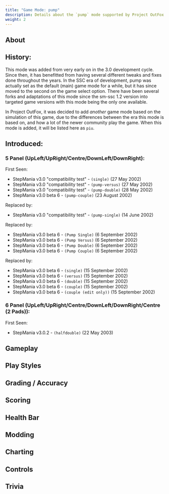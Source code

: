 ```yaml
---
title: "Game Mode: pump"
description: Details about the `pump` mode supported by Project OutFox.
weight: 2
---
```



<!--
insert picture of gameplay 
-->

## About

## History:

This mode was added from very early on in the 3.0 development cycle. Since then, it has benefitted from having several different tweaks and fixes done throughout the years. In the SSC era of development, pump was actually set as the default (main) game mode for a while, but it has since moved to the second on the game select option. There have been several forks and adaptations of this mode since the sm-ssc 1.2 version into targeted game versions with this mode being the only one available. 

In Project OutFox, it was decided to add _another_ game mode based on the simulation of this game, due to the differences between the era this mode is based on, and how a lot of the newer community play the game. When this mode is added, it will be listed here as ``piu``.

## Introduced:
### 5 Panel (UpLeft/UpRight/Centre/DownLeft/DownRight):

First Seen:
 * StepMania v3.0 "compatibility test" - ``(single)`` (27 May 2002)
 * StepMania v3.0 "compatibility test" - ``(pump-versus)`` (27 May 2002)
 * StepMania v3.0 "compatibility test" - ``(pump-double)`` (28 May 2002)
 * StepMania v3.0 beta 6 - ``(pump-couple)`` (23 August 2002) 

Replaced by:
 * StepMania v3.0 "compatibility test" - ``(pump-single)`` (14 June 2002)

Replaced by:
 * StepMania v3.0 beta 6 - ``(Pump Single)`` (6 September 2002) 
 * StepMania v3.0 beta 6 - ``(Pump Versus)`` (6 September 2002) 
 * StepMania v3.0 beta 6 - ``(Pump Double)`` (6 September 2002) 
 * StepMania v3.0 beta 6 - ``(Pump Couple)`` (6 September 2002)

Replaced by:
 * StepMania v3.0 beta 6 - ``(single)`` (15 September 2002)
 * StepMania v3.0 beta 6 - ``(versus)`` (15 September 2002)
 * StepMania v3.0 beta 6 - ``(double)`` (15 September 2002)
 * StepMania v3.0 beta 6 - ``(couple)`` (15 September 2002)
 * StepMania v3.0 beta 6 - ``(couple (edit only))`` (15 September 2002)  


### 6 Panel (UpLeft/UpRight/Centre/DownLeft/DownRight/Centre (2 Pads)):
First Seen:
 * StepMania v3.0.2 - ``(halfdouble)`` (22 May 2003)



## Gameplay

## Play Styles

## Grading / Accuracy

## Scoring

## Health Bar

## Modding

## Charting

## Controls

## Trivia